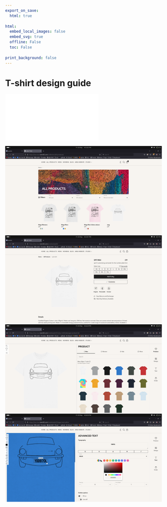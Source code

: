```yaml
---
export_on_save:
  html: true

html:
  embed_local_images: false
  embed_svg: true
  offline: False
  toc: False

print_background: false
---
```


# T-shirt design guide

![menubar](/dev/menubar.md)

![sc1](/assets/teemill/Pasted%20image%20(4).png)
![sc1](/assets/teemill/Pasted%20image.png)
![sc1](/assets/teemill/Pasted%20image%20(2).png)
![sc1](/assets/teemill/Pasted%20image%20(3).png)
